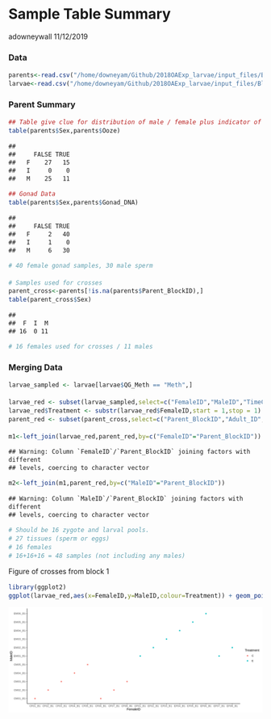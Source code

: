 Sample Table Summary
================
adowneywall
11/12/2019

### Data

``` r
parents<-read.csv("/home/downeyam/Github/2018OAExp_larvae/input_files/Block1 of LarvalExp2018_LarvaeCrosses - Parent_ID.csv")
larvae<-read.csv("/home/downeyam/Github/2018OAExp_larvae/input_files/Block1 of LarvalExp2018_LarvaeCrosses - Cross.csv")
```

### Parent Summary

``` r
## Table give clue for distribution of male / female plus indicator of maturity (True = mature, False immature)
table(parents$Sex,parents$Ooze)
```

    ##    
    ##     FALSE TRUE
    ##   F    27   15
    ##   I     0    0
    ##   M    25   11

``` r
## Gonad Data
table(parents$Sex,parents$Gonad_DNA)
```

    ##    
    ##     FALSE TRUE
    ##   F     2   40
    ##   I     1    0
    ##   M     6   30

``` r
# 40 female gonad samples, 30 male sperm

# Samples used for crosses
parent_cross<-parents[!is.na(parents$Parent_BlockID),]
table(parent_cross$Sex)
```

    ## 
    ##  F  I  M 
    ## 16  0 11

``` r
# 16 females used for crosses / 11 males
```

### Merging Data

``` r
larvae_sampled <- larvae[larvae$QG_Meth == "Meth",]

larvae_red <- subset(larvae_sampled,select=c("FemaleID","MaleID","TimeCross","LarvaeDNAAge_hours"))
larvae_red$Treatment <- substr(larvae_red$FemaleID,start = 1,stop = 1)
parent_red <- subset(parent_cross,select=c("Parent_BlockID","Adult_ID","Sex","Time_GametesStripped","Time_SampGonad"))

m1<-left_join(larvae_red,parent_red,by=c("FemaleID"="Parent_BlockID"))
```

    ## Warning: Column `FemaleID`/`Parent_BlockID` joining factors with different
    ## levels, coercing to character vector

``` r
m2<-left_join(m1,parent_red,by=c("MaleID"="Parent_BlockID"))
```

    ## Warning: Column `MaleID`/`Parent_BlockID` joining factors with different
    ## levels, coercing to character vector

``` r
# Should be 16 zygote and larval pools.
# 27 tissues (sperm or eggs)
# 16 females
# 16+16+16 = 48 samples (not including any males)
```

Figure of crosses from block 1

``` r
library(ggplot2)
ggplot(larvae_red,aes(x=FemaleID,y=MaleID,colour=Treatment)) + geom_point() + theme_classic()
```

![](simpleSampleSummaryTable_B1_files/figure-gfm/unnamed-chunk-4-1.png)<!-- -->
